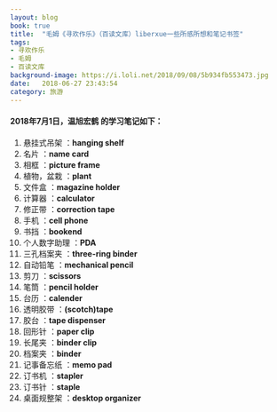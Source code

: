 ```yaml
---
layout: blog
book: true
title:  "毛姆《寻欢作乐》（百读文库）liberxue一些所感所想和笔记书签"
tags:
- 寻欢作乐
- 毛姆
- 百读文库
background-image: https://i.loli.net/2018/09/08/5b934fb553473.jpg
date:   2018-06-27 23:43:54
category: 旅游
---
```


#### 2018年7月1日，温旭宏鹤 的学习笔记如下：

1. 悬挂式吊架		：**hanging shelf**
2. 名片 				：**name card**
3. 相框				：**picture frame**
4. 植物，盆栽			：**plant**
5. 文件盒				：**magazine holder**
6. 计算器				：**calculator**
7. 修正带				：**correction tape**
8. 手机				：**cell phone**
9. 书挡				：**bookend**
10. 个人数字助理		：**PDA**
11. 三孔档案夹			：**three-ring binder**
12. 自动铅笔			：**mechanical pencil**
13. 剪刀				：**scissors**
14. 笔筒				：**pencil holder**
15. 台历				：**calender**
16. 透明胶带			：**(scotch)tape**
17. 胶台				：**tape dispenser**
18. 回形针				：**paper clip**
19. 长尾夹				：**binder clip**
20. 档案夹				：**binder**
21. 记事备忘纸			：**memo pad**
22. 订书机				：**stapler**
23. 订书针				：**staple**
24. 桌面规整架			：**desktop organizer**
